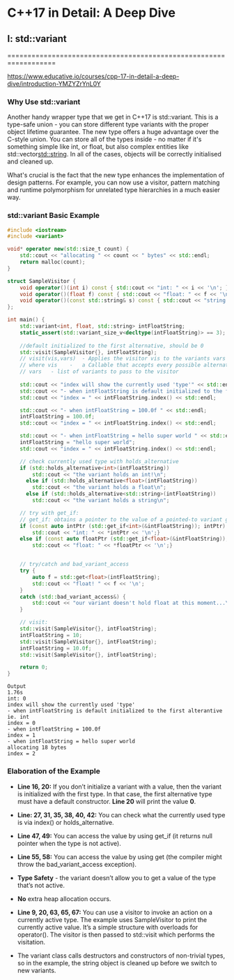 # C++17 in Detail: A Deep Dive

## I: std::variant
==================================================================

https://www.educative.io/courses/cpp-17-in-detail-a-deep-dive/introduction-YMZYZrYnL0Y

###  Why Use std::variant

Another handy wrapper type that we get in C++17 is std::variant. This is a type-safe union - you can store different type variants with the proper object lifetime guarantee. The new type offers a huge advantage over the C-style union. You can store all of the types inside - no matter if it's something simple like int, or float, but also complex entities like std::vector<std::string>. In all of the cases, objects will be correctly initialised and cleaned up.

What's crucial is the fact that the new type enhances the implementation of design patterns. For example, you can now use a visitor, pattern matching and runtime polymorphism for unrelated type hierarchies in a much easier way.

### std::variant Basic Example

```c++
#include <iostream>
#include <variant>

void* operator new(std::size_t count) {
    std::cout << "allocating " << count << " bytes" << std::endl;
    return malloc(count);
}

struct SampleVisitor {
    void operator()(int i) const { std::cout << "int: " << i << '\n'; }
    void operator()(float f) const { std::cout << "float: " << f << '\n'; }
    void operator()(const std::string& s) const { std::cout << "string: " << s << '\n'; }
};

int main() {
    std::variant<int, float, std::string> intFloatString;
    static_assert(std::variant_size_v<decltype(intFloatString)> == 3);
    
    //default initialized to the first alternative, should be 0
    std::visit(SampleVisitor{}, intFloatString); 
    // visit(vis,vars)  - Applies the visitor vis to the variants vars 
    // where vis    -	a Callable that accepts every possible alternative from every variant
    // vars   -	list of variants to pass to the visitor
    
    std::cout << "index will show the currently used 'type'" << std::endl;
    std::cout << "- when intFloatString is default initialized to the first alterantive ie. int" << std::endl;
    std::cout << "index = " << intFloatString.index() << std::endl;

    std::cout << "- when intFloatString = 100.0f " << std::endl;
    intFloatString = 100.0f;
    std::cout << "index = " << intFloatString.index() << std::endl;

    std::cout << "- when intFloatString = hello super world " << std::endl;
    intFloatString = "hello super world";
    std::cout << "index = " << intFloatString.index() << std::endl;

    // check currently used type with holds_alternative
    if (std::holds_alternative<int>(intFloatString))
	    std::cout << "the variant holds an int!\n";
	  else if (std::holds_alternative<float>(intFloatString))
	    std::cout << "the variant holds a float\n";
	  else if (std::holds_alternative<std::string>(intFloatString))
	    std::cout << "the variant holds a string\n";  

    // try with get_if:
    // get_if: obtains a pointer to the value of a pointed-to variant given the index or the type (if unique)
    if (const auto intPtr (std::get_if<int>(&intFloatString)); intPtr) {
        std::cout << "int: " << *intPtr << '\n';}
    else if (const auto floatPtr (std::get_if<float>(&intFloatString)); floatPtr) {
        std::cout << "float: " << *floatPtr << '\n';}


    // try/catch and bad_variant_access
    try {
        auto f = std::get<float>(intFloatString); 
        std::cout << "float! " << f << '\n';
    }
    catch (std::bad_variant_access&) {
        std::cout << "our variant doesn't hold float at this moment...\n";
    }

    // visit:
    std::visit(SampleVisitor{}, intFloatString);
    intFloatString = 10;
    std::visit(SampleVisitor{}, intFloatString);
    intFloatString = 10.0f;
    std::visit(SampleVisitor{}, intFloatString);

    return 0;
}
```


```
Output
1.76s
int: 0
index will show the currently used 'type'
- when intFloatString is default initialized to the first alterantive ie. int
index = 0
- when intFloatString = 100.0f 
index = 1
- when intFloatString = hello super world 
allocating 18 bytes
index = 2
```

### Elaboration of the Example

- **Line 16, 20:** If you don’t initialize a variant with a value, then the variant is initialized with the first type. In that case, the first alternative type must have a default constructor. **Line 20** will print the value **0**.

- **Line: 27, 31, 35, 38, 40, 42:** You can check what the currently used type is via index() or holds_alternative.

- **Line 47, 49:** You can access the value by using get_if (it returns null pointer when the type is not active).

- **Line 55, 58:** You can access the value by using get (the compiler might throw the bad_variant_access exception).

- **Type Safety** - the variant doesn’t allow you to get a value of the type that’s not active.

- **No** extra heap allocation occurs.

- **Line 9, 20, 63, 65, 67:** You can use a visitor to invoke an action on a currently active type. The example uses SampleVisitor to print the currently active value. It’s a simple structure with overloads for operator(). The visitor is then passed to std::visit which performs the visitation.

- The variant class calls destructors and constructors of non-trivial types, so in the example, the string object is cleaned up before we switch to new variants.
